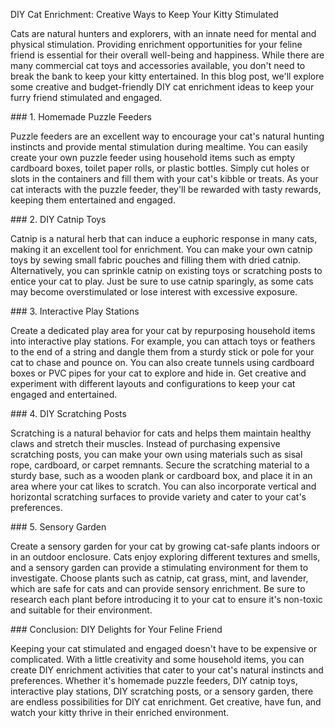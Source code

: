 DIY Cat Enrichment: Creative Ways to Keep Your Kitty Stimulated

Cats are natural hunters and explorers, with an innate need for mental
and physical stimulation. Providing enrichment opportunities for your
feline friend is essential for their overall well-being and happiness.
While there are many commercial cat toys and accessories available, you
don\'t need to break the bank to keep your kitty entertained. In this
blog post, we\'ll explore some creative and budget-friendly DIY cat
enrichment ideas to keep your furry friend stimulated and engaged.

\### 1. Homemade Puzzle Feeders

Puzzle feeders are an excellent way to encourage your cat\'s natural
hunting instincts and provide mental stimulation during mealtime. You
can easily create your own puzzle feeder using household items such as
empty cardboard boxes, toilet paper rolls, or plastic bottles. Simply
cut holes or slots in the containers and fill them with your cat\'s
kibble or treats. As your cat interacts with the puzzle feeder, they\'ll
be rewarded with tasty rewards, keeping them entertained and engaged.

\### 2. DIY Catnip Toys

Catnip is a natural herb that can induce a euphoric response in many
cats, making it an excellent tool for enrichment. You can make your own
catnip toys by sewing small fabric pouches and filling them with dried
catnip. Alternatively, you can sprinkle catnip on existing toys or
scratching posts to entice your cat to play. Just be sure to use catnip
sparingly, as some cats may become overstimulated or lose interest with
excessive exposure.

\### 3. Interactive Play Stations

Create a dedicated play area for your cat by repurposing household items
into interactive play stations. For example, you can attach toys or
feathers to the end of a string and dangle them from a sturdy stick or
pole for your cat to chase and pounce on. You can also create tunnels
using cardboard boxes or PVC pipes for your cat to explore and hide in.
Get creative and experiment with different layouts and configurations to
keep your cat engaged and entertained.

\### 4. DIY Scratching Posts

Scratching is a natural behavior for cats and helps them maintain
healthy claws and stretch their muscles. Instead of purchasing expensive
scratching posts, you can make your own using materials such as sisal
rope, cardboard, or carpet remnants. Secure the scratching material to a
sturdy base, such as a wooden plank or cardboard box, and place it in an
area where your cat likes to scratch. You can also incorporate vertical
and horizontal scratching surfaces to provide variety and cater to your
cat\'s preferences.

\### 5. Sensory Garden

Create a sensory garden for your cat by growing cat-safe plants indoors
or in an outdoor enclosure. Cats enjoy exploring different textures and
smells, and a sensory garden can provide a stimulating environment for
them to investigate. Choose plants such as catnip, cat grass, mint, and
lavender, which are safe for cats and can provide sensory enrichment. Be
sure to research each plant before introducing it to your cat to ensure
it\'s non-toxic and suitable for their environment.

\### Conclusion: DIY Delights for Your Feline Friend

Keeping your cat stimulated and engaged doesn\'t have to be expensive or
complicated. With a little creativity and some household items, you can
create DIY enrichment activities that cater to your cat\'s natural
instincts and preferences. Whether it\'s homemade puzzle feeders, DIY
catnip toys, interactive play stations, DIY scratching posts, or a
sensory garden, there are endless possibilities for DIY cat enrichment.
Get creative, have fun, and watch your kitty thrive in their enriched
environment.
